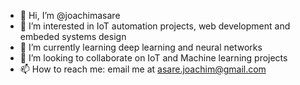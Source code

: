- 👋 Hi, I’m @joachimasare
- 👀 I’m interested in IoT automation projects, web development and embeded systems design
- 🌱 I’m currently learning deep learning and neural networks
- 💞️ I’m looking to collaborate on IoT and Machine learning projects
- 📫 How to reach me: email me at asare.joachim@gmail.com

<!---
joachimasare/joachimasare is a ✨ special ✨ repository because its `README.md` (this file) appears on your GitHub profile.
You can click the Preview link to take a look at your changes.
--->
